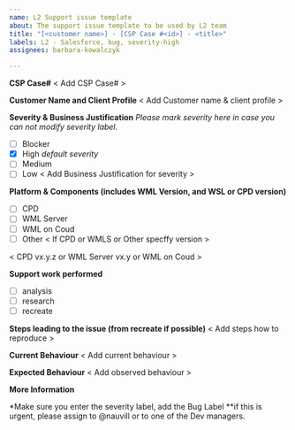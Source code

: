 ```yaml
---
name: L2 Support issue template
about: The support issue template to be used by L2 team
title: "[<customer name>] - [CSP Case #<id>] - <title>"
labels: L2 - Salesforce, bug, severity-high
assignees: barbara-kowalczyk

---
```


**CSP Case#**
< Add CSP Case# >

**Customer Name and Client Profile**
< Add Customer name & client profile >

**Severity & Business Justification**
_Please mark severity here in case you can not modify severity label._
- [ ] Blocker
- [x] High _default severity_
- [ ] Medium
- [ ] Low
< Add Business Justification for severity >

**Platform & Components (includes WML Version,  and WSL or CPD version)**
- [ ] CPD
- [ ] WML Server
- [ ] WML on Coud
- [ ] Other
< If CPD or WMLS or Other specffy version >

< CPD vx.y.z or WML Server vx.y or WML on Coud >

**Support work performed**
- [ ] analysis
- [ ] research
- [ ] recreate 

**Steps leading to the issue (from recreate if possible)**
< Add steps how to reproduce >

**Current Behaviour**
< Add current behaviour >

**Expected Behaviour**
< Add observed behaviour >

**More Information**

*Make sure you enter the severity label, add the Bug Label
**if this is urgent, please assign to @nauvill or to one of the Dev managers.
